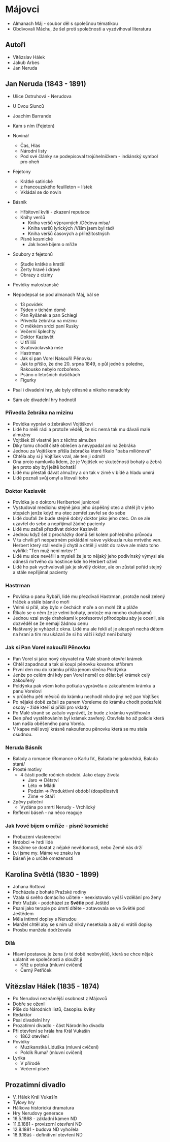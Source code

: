 # Májovci

-   Almanach Máj - soubor děl s společnou tématikou
-   Obdivovali Máchu, že šel proti společnosti a vyzdvihoval literaturu

## Autoři

-   Vítězslav Hálek
-   Jakub Arbes
-   Jan Neruda

## Jan Neruda (1843 - 1891)

-   Ulice Ostruhová - Nerudova
-   U Dvou Slunců
-   Joachim Barrande
-   Kam s ním (Fejeton)
-   Novinář
    -   Čas, Hlas
    -   Národní listy
    -   Pod své články se podepisoval trojúhelníčkem - indiánský symbol pro oheň
-   Fejetony
    -   Krátké satirické
    -   z francouzského feuilleton = lístek
    -   Vkládal se do novin
-   Básník
    -   Hřbitovní kvítí - zkazení reputace
    -   Knihy veršů
        -   Kniha veršů výpravných /Dědova mísa/
        -   Kniha veršů lyrických /Vším jsem byl rád/
        -   Kniha veršů časových a příležitostných
    -   Písně kosmické
        -   Jak lvové bijem o mříže
-   Soubory z fejetonů
    -   Studie krátké a kratší
    -   Žerty hravé i dravé
    -   Obrazy z ciziny
-   Povídky malostranské
-   Nepodepsal se pod almanach Máj, bál se

    -   13 povídek
    -   Týden v tichém domě
    -   Pan Ryšánek a pan Schlegl
    -   Přivedla žebráka na mizinu
    -   O měkkém srdci paní Rusky
    -   Večerní šplechty
    -   Doktor Kazisvět
    -   U tří lilií
    -   Svatováclavská mše
    -   Hastrman
    -   Jak si pan Vorel Nakouřil Pěnovku
    -   Jak to přišlo, že dne 20. srpna 1849, o půl jedné s poledne, Rakousko nebylo rozbořeno.
    -   Psáno o letošních dušičkách
    -   Figurky

-   Psal i divadelní hry, ale byly otřesné a nikoho nenadchly
-   Sám ale divadelní hry hodnotil

### Přivedla žebráka na mizinu

-   Povídka vypráví o žebrákovi Vojtíškovi
-   Lidé ho měli rádi a protože věděli, že nic nemá tak mu dávali malé almužny
-   Vojtíšek žil vlastně jen z těchto almužen
-   Díky tomu chodil čistě oblečen a nevypadal ani na žebráka
-   Jednou za Vojtíškem příšla žebračka které říkalo "baba miliónová"
-   Chtěla aby si ji Vojtíšek vzal, ale ten ji odmítl
-   Ona proto namluvila lidem, že je Vojtíšek ve skutečnosti bohatý a žebrá jen proto aby byl ještě bohatší
-   Lidé mu přestali dávat almužny a on tak v zimě v bídě a hladu umírá
-   Lidé poznali svůj omyl a litovali toho

### Doktor Kazisvět

-   Povídka je o doktoru Heribertovi juniorovi
-   Vystudoval medicínu stejně jako jeho úspěšný otec a chtěl jít v jeho stopách jenže když mu otec zemřel zavřel se do sebe
-   Lidé doufali že bude stejně dobrý doktor jako jeho otec. On se ale uzavřel do sebe a nepřijímal žádné pacienty
-   Lidé mu začali přezdívat doktor Kazisvět
-   Jednou když šel z procházky domů šel kolem pohřebního průvodu
-   V tu chvíli při neopatrném pokládání rakve vyklouzla ruka mrtvého ven. Herbert který stál vedle ji chytil a chtěl ji vrátit do rakve ale místo toho vykřikl: "Ten muž není mrtev !"
-   Lidé mu sice nevěřili a mysleli že je to nějaký jeho podivínský výmysl ale odnesli mrtvého do hostince kde ho Herbert oživil
-   Lidé ho pak vychvalovali jak je skvělý doktor, ale on zůstal pořád stejný a stále nepřijímal pacienty

### Hastrman

-   Povídka o panu Rybáři, lidé mu přezdívali Hastrman, protože nosil zelený fráček a stále básnil o moři
-   Velmi si přál, aby bylo v čechách moře a on mohl žít u pláže
-   Říkalo se o něm že je velmi bohatý, protože má mnoho drahokamů
-   Jednou vzal svoje drahokami k profesorovi přírodopisu aby je ocenil, ale dozvěděl se že nemají žádnou cenu
-   Naštvaný je vyházel z okna. Lidé mu ale řekli ať je alespoň nechá dětem na hraní a tím mu ukázali že si ho váží i když není bohatý

### Jak si Pan Vorel nakouřil Pěnovku

-   Pan Vorel si jako nový obyvatel na Malé straně otevřel krámek
-   Chtěl zapadnout a tak si koupi pěnovku kovanou stříbrem
-   První den mu do krámku přišla jenom slečna Poldýnka
-   Jenže po celém dni kdy pan Vorel neměl co dělat byl krámek celý zakouřený
-   Poldýnka pak všem koho potkala vyprávěla o zakouřeném krámku a panu Vorelovi
-   v průběhu pěti měsíců do krámku nechodil nikdo jiný než pan Vojtíšek
-   Po nějaké době začali za panem Voreleme do krámku chodit podezřelé osoby - židé kteří si příšli pro vklady
-   Po Malé straně se začalo vyprávět, že bude z krámku vystěhován
-   Den před vystěhováním byl krámek zavřený. Otevřela ho až policie která tam našla oběšeného pana Vorela.
-   V kapse měl svojí krásně nakouřenou pěnovku která se mu stala osudnou.

### Neruda Básník

-   Balady a romance /Romance o Karlu IV., Balada helgolandská, Balada stará/
-   Prosté motivy
    -   4 části podle ročních období. Jako etapy života
        -   Jaro => Dětství
        -   Léto => Mládí
        -   Podzim => Produktivní období (dospěloství)
        -   Zime => Stáří
-   Zpěvy páteční
    -   Vydána po smrti Nerudy - Vrchlický
-   Reflexní báseň - na něco reaguje

### Jak lvové bijem o mříže - písně kosmické

-   Probuzení vlastenectví
-   Hrdobci => hrdí lidé
-   Snažíme se dostat z nějaké nevědomosti, nebo Země nás drží
-   Lvi jsme my. Máme ve znaku lva
-   Báseň je o určité omezenosti

## Karolína Světlá (1830 - 1899)

-   Johana Rottová
-   Pocházela z bohaté Pražské rodiny
-   Vzala si svého domácího učitele - neexistovalo vyšší vzdělání pro ženy
-   Petr Mužák - podcházel ze **Světlé** pod Ještěd
-   Psaní jako terapie po úmrtí dítěte - zotavovala se ve Světlé pod Ještědem
-   Měla intimní dopisy s Nerudou
-   Manžel chtěl aby se s ním už nikdy nesetkala a aby si vrátili dopisy
-   Prosbu manžela dodržovala

### Dílá

-   Hlavní postavou je žena (v té době neobvyklé), která se chce nějak uplatnit ve společnosti a sloužit ji
    -   Kříž u potoka (mluvní cvičení)
    -   Černý Petříček

## Vítězslav Hálek (1835 - 1874)

-   Po Nerudovi neznámější osobnost z Májovců
-   Dobře se oženil
-   Píše do Národních listů, časopisu květy
-   Redaktor
-   Psal divadelní hry
-   Prozatimní divadlo - část Národního divadla
-   Při otevření se hrála hra Král Vukašín
    -   1862 otevření
-   Povídky
    -   Muzikanstká Liduška (mluvní cvičení)
    -   Poldík Rumař (mluvní cvičení)
-   Lyrika
    -   V přírodě
    -   Večerní písně

## Prozatimní divadlo

-   V. Hálek Král Vukašín
-   Tylovy hry
-   Hálkova historická dramatura
-   Hry Nerudovy generace
-   16.5.1868 - základní kámen ND
-   11.6.1881 - provizorní otevření ND
-   12.8.1881 - budova ND vyhořela
-   18.9.18áš - definitivní otevření ND

